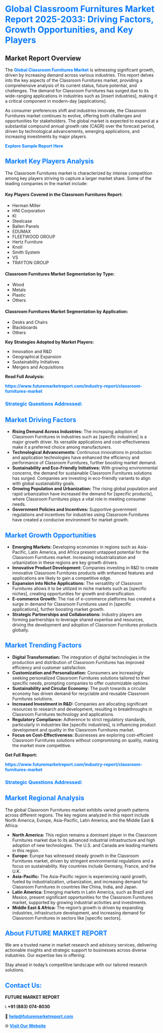 <h1 style="color: #007BFF;">Global Classroom Furnitures Market Report 2025-2033: Driving Factors, Growth Opportunities, and Key Players</h1>

<section id="overview">
<h2>Market Report Overview</h2>
<p>The <a href="https://www.futuremarketreport.com/industry-report/classroom-furnitures-market" style="color: #007BFF; text-decoration: none;"><strong>Global Classroom Furnitures Market</strong></a> is witnessing significant growth, driven by increasing demand across various industries. This report delves into the key aspects of the Classroom Furnitures market, providing a comprehensive analysis of its current status, future potential, and challenges. The demand for Classroom Furnitures has surged due to its wide-ranging applications in industries such as [insert industries], making it a critical component in modern-day [applications].</p>
<p>As consumer preferences shift and industries innovate, the Classroom Furnitures market continues to evolve, offering both challenges and opportunities for stakeholders. The global market is expected to expand at a substantial compound annual growth rate (CAGR) over the forecast period, driven by technological advancements, emerging applications, and increasing investments by major players.</p>
</section>

<section id="overview">
<p><a href="https://www.futuremarketreport.com/request-sample/reportId=45466" style="color: #007BFF; text-decoration: none;"><strong>Explore Sample Report Here</strong></a></p>
</section>

<section id="key-players">
<h2 style="color: #007BFF;">Market Key Players Analysis</h2>
<p>The Classroom Furnitures market is characterized by intense competition among key players striving to capture a larger market share. Some of the leading companies in the market include:</p>
<h4>Key Players Covered in the Classroom Furnitures Report:</h4>
<ul><li>Herman Miller</li><li>HNI Corporation</li><li>KI</li><li>Steelcase</li><li>Ballen Panels</li><li>EDUMAX</li><li>FLEETWOOD GROUP</li><li>Hertz Furniture</li><li>Knoll</li><li>Smith System</li><li>VS</li><li>TRAYTON GROUP</li></ul>
<h4>Classroom Furnitures Market Segmentation by Type:</h4>
<ul><li>Wood</li><li>Metals</li><li>Plastic</li><li>Others</li></ul>

<h4>Classroom Furnitures Market Segmentation by Application:</h4>
<ul><li>Desks and Chairs</li><li>Blackboards</li><li>Others</li></ul>
<p><strong>Key Strategies Adopted by Market Players:</strong></p>
<ul>
<li>Innovation and R&D</li>
<li>Geographical Expansion</li>
<li>Sustainability Initiatives</li>
<li>Mergers and Acquisitions</li>
</ul>
</section>

<section>
<p><strong>Read Full Analysis: </strong></p><a href="https://www.futuremarketreport.com/industry-report/classroom-furnitures-market" style="color: #007BFF; text-decoration: none;"><strong>https://www.futuremarketreport.com/industry-report/classroom-furnitures-market</strong></a>
<h3 style="color: #007BFF;">Strategic Questions Addressed:</h3>
</section>

<section id="driving-factors">
<h2 style="color: #007BFF;">Market Driving Factors</h2>
<ul>
<li><strong>Rising Demand Across Industries:</strong> The increasing adoption of Classroom Furnitures in industries such as [specific industries] is a major growth driver. Its versatile applications and cost-effectiveness make it a preferred choice among manufacturers.</li>
<li><strong>Technological Advancements:</strong> Continuous innovations in production and application technologies have enhanced the efficiency and performance of Classroom Furnitures, further boosting market demand.</li>
<li><strong>Sustainability and Eco-Friendly Initiatives:</strong> With growing environmental concerns, the demand for sustainable Classroom Furnitures solutions has surged. Companies are investing in eco-friendly variants to align with global sustainability goals.</li>
<li><strong>Growing Population and Urbanization:</strong> The rising global population and rapid urbanization have increased the demand for [specific products], where Classroom Furnitures plays a vital role in meeting consumer needs.</li>
<li><strong>Government Policies and Incentives:</strong> Supportive government regulations and incentives for industries using Classroom Furnitures have created a conducive environment for market growth.</li>
</ul>
</section>

<section id="growth-opportunities">
<h2 style="color: #007BFF;">Market Growth Opportunities</h2>
<ul>
<li><strong>Emerging Markets:</strong> Developing economies in regions such as Asia-Pacific, Latin America, and Africa present untapped potential for the Classroom Furnitures market. Increasing industrialization and urbanization in these regions are key growth drivers.</li>
<li><strong>Innovative Product Development:</strong> Companies investing in R&D to create innovative Classroom Furnitures products with enhanced features and applications are likely to gain a competitive edge.</li>
<li><strong>Expansion into Niche Applications:</strong> The versatility of Classroom Furnitures allows it to be utilized in niche markets such as [specific niches], creating opportunities for growth and diversification.</li>
<li><strong>E-commerce Growth:</strong> The rise of e-commerce platforms has created a surge in demand for Classroom Furnitures used in [specific applications], further boosting market growth.</li>
<li><strong>Strategic Partnerships and Collaborations:</strong> Industry players are forming partnerships to leverage shared expertise and resources, driving the development and adoption of Classroom Furnitures products globally.</li>
</ul>
</section>

<section id="trending-factors">
<h2 style="color: #007BFF;">Market Trending Factors</h2>
<ul>
<li><strong>Digital Transformation:</strong> The integration of digital technologies in the production and distribution of Classroom Furnitures has improved efficiency and customer satisfaction.</li>
<li><strong>Customization and Personalization:</strong> Consumers are increasingly seeking personalized Classroom Furnitures solutions tailored to their specific needs, prompting companies to offer customizable options.</li>
<li><strong>Sustainability and Circular Economy:</strong> The push towards a circular economy has driven demand for recyclable and reusable Classroom Furnitures solutions.</li>
<li><strong>Increased Investment in R&D:</strong> Companies are allocating significant resources to research and development, resulting in breakthroughs in Classroom Furnitures technology and applications.</li>
<li><strong>Regulatory Compliance:</strong> Adherence to strict regulatory standards, particularly in industries like [specific industries], is influencing product development and quality in the Classroom Furnitures market.</li>
<li><strong>Focus on Cost-Effectiveness:</strong> Businesses are exploring cost-efficient Classroom Furnitures solutions without compromising on quality, making the market more competitive.</li>
</ul>
</section>

<section>
<p><strong>Get Full Report: </strong></p><a href="https://www.futuremarketreport.com/industry-report/classroom-furnitures-market" style="color: #007BFF; text-decoration: none;"><strong>https://www.futuremarketreport.com/industry-report/classroom-furnitures-market</strong></a>
<h3 style="color: #007BFF;">Strategic Questions Addressed:</h3>
</section>


<section id="regional-analysis">
<h2 style="color: #007BFF;">Market Regional Analysis</h2>
<p>The global Classroom Furnitures market exhibits varied growth patterns across different regions. The key regions analyzed in this report include North America, Europe, Asia-Pacific, Latin America, and the Middle East & Africa:</p>
<ul>
<li><strong>North America:</strong> This region remains a dominant player in the Classroom Furnitures market due to its advanced industrial infrastructure and high adoption of new technologies. The U.S. and Canada are leading markets in this region.</li>
<li><strong>Europe:</strong> Europe has witnessed steady growth in the Classroom Furnitures market, driven by stringent environmental regulations and a focus on sustainability. Key countries include Germany, France, and the U.K.</li>
<li><strong>Asia-Pacific:</strong> The Asia-Pacific region is experiencing rapid growth, fueled by industrialization, urbanization, and increasing demand for Classroom Furnitures in countries like China, India, and Japan.</li>
<li><strong>Latin America:</strong> Emerging markets in Latin America, such as Brazil and Mexico, present significant opportunities for the Classroom Furnitures market, supported by growing industrial activities and investments.</li>
<li><strong>Middle East & Africa:</strong> The region’s growth is driven by expanding industries, infrastructure development, and increasing demand for Classroom Furnitures in sectors like [specific sectors].</li>
</ul>
</section>

<footer>
<h2 style="color: #007BFF;">About FUTURE MARKET REPORT</h2>
<p>We are a trusted name in market research and advisory services, delivering actionable insights and strategic support to businesses across diverse industries. Our expertise lies in offering:</p>

<p>Stay ahead in today’s competitive landscape with our tailored research solutions.</p>

<h2 style="color: #007BFF;">Contact Us:</h2>
<p><strong>FUTURE MARKET REPORT</strong></p>
<p>📞 <strong>+91 (883) 074-8030</strong></p>
<p>📧 <strong><a href="mailto:help@futuremarketreport.com" style="color: #007BFF;">help@futuremarketreport.com</a></strong></p>
<p>🌐 <strong><a href="https://www.futuremarketreport.com/" style="color: #007BFF;">Visit Our Website</a></strong></p>
</footer>